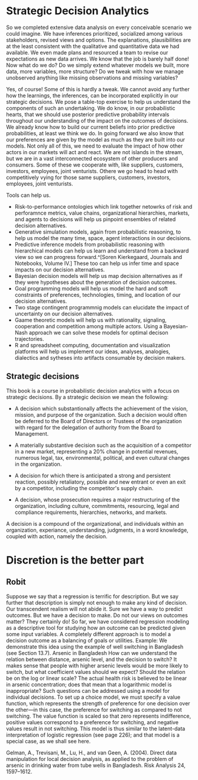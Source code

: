# Strategic Decision Analytics

So we completed extensive data analysis on every conceivable scenario we could imagine. We have inferences prioritized, socialized among various stakeholders, revised views and options. The explanations, plausibilities are at the least consistent with the qualitative and quantitative data we had available. We even made plans and resourced a team to revise our expectations as new data arrives. We know that the job is barely half done! Now what do we do? Do we simply extend whatever models we built, more data, more variables, more structure? Do we tweak with how we manage unobserved anything like missing observations and missing variables?

Yes, of course! Some of this is hardly a tweak. We cannot avoid any further how the learnings, the inferences, can be incorporated explicitly in our strategic decisions. We pose a table-top exercise to help us understand the components of such an undertaking. We do know, in our probabilistic hearts, that we should use posterior predictive probability intervals throughout our understanding of the impact on the outcomes of decisions. We already know how to build our current beliefs into prior predictive probabilities, at least we think we do. In going forward we also know that our preferences are given by the model as much as they are built into our models. Not only all of this, we need to evaluate the impact of how other actors in our markets will act and react. We are not islands in the stream, but we are in a vast interconnected ecosystem of other producers and consumers. Some of these we cooperate with, like suppliers, customers, investors, employees, joint venturists. Othere we go head to head with competitively vying for those same suppliers, customers, investors, employees, joint venturists.

Tools can help us. 

- Risk-to-performance ontologies which link together netowrks of risk and perforamnce metrics, value chains, organizational hierarchies, markets, and agents to decisions will help us pinpoint ensembles of related decision alternatives.
- Generative simulation models, again from probabilistic reasoning, to help us model the many time, space, agent interactions in our decisions.
- Predictive inference models from probabilistic reasoning with hierarchical models can help us learn and understand from a backward view so we can progress forward.^[Soren Kierkegaard, Journals and Notebooks, Volume IV.] These too can help us infer time and space impacts on our decision alternatives.
- Bayesian decision models will help us map decision alternatives as if they were hypotheses about the generation of decision outcomes.
- Goal programming models will help us model the hard and soft constraints of preferences, technologies, timing, and location of our decision alternatives.
- Two stage contingent programmnig models can elucidate the impact of uncertainty on our decision alternatives.
- Gaame theoretic models will help us with rationality, signaling, cooperation and competition among multiple actors. Using a Bayesian-Nash approach we can solve these models for optimal decison trajectories.
- R and spreadsheet computing, documentation and visualization platforms will help us implement our ideas, analyses, analogies, dialectics and sytheses into artifacts consumable by decision makers. 

## Strategic decisions

This book is a course in probabilistic decision analytics with a focus on strategic decisions. By a strategic decision we mean the following:

- A decision which substantionally affects the achievement of the vision, mission, and purpose of the organization. Such a decision would often be deferred to the Board of Directors or Trustees of the organization with regard for the delegation of authority from the Board to Management.

- A materially substantive decision such as the acquisition of a competitor in a new market, representing a 20\% change in potential revenues, numerous legal, tax, environmental, political, and even cultural changes in the organization.

- A decision for which there is anticipated a strong and persistent reaction, possibly retaliatory, possible and new entrant or even an exit by a competitor, including the competitor's supply chain.

- A decision, whose prosecution requires a major restructuring of the organization, including culture, commitments, resourcing, legal and compliance requirements, hierarchies, networks, and markets.

A decision is a compound of the organizational, and individuals within an organization, experiance, understanding, judgments, in a word knowledge, coupled with action, namely the decision.

# Discretion is the better part

## Robit

Suppose we say that a regression is terrific for description. But we say further that description is simply not enough to make any kind of decision. Our transcendent realism will not abide it. Sure we have a way to predict outcomes. But we have a decision to make. Do not our views on outcomes matter? They certainly do!
So far, we have considered regression modeling as a descriptive tool for studying how an outcome
can be predicted given some input variables. A completely different approach is to model a decision
outcome as a balancing of goals or utilities.
Example: We demonstrate this idea using the example of well switching in Bangladesh (see Section 13.7).
Arsenic in
Bangladesh
How can we understand the relation between distance, arsenic level, and the decision to switch?
It makes sense that people with higher arsenic levels would be more likely to switch, but what
coefficient values should we expect? Should the relation be on the log or linear scale? The actual
health risk is believed to be linear in arsenic concentration; does that mean that a logarithmic model
is inappropriate? Such questions can be addressed using a model for individual decisions.
To set up a choice model, we must specify a value function, which represents the strength of
preference for one decision over the other—in this case, the preference for switching as compared
to not switching. The value function is scaled so that zero represents indifference, positive values
correspond to a preference for switching, and negative values result in not switching. This model is
thus similar to the latent-data interpretation of logistic regression (see page 226); and that model is a
special case, as we shall see here.

Gelman, A., Trevisani, M., Lu, H., and van Geen, A. (2004). Direct data manipulation for local decision analysis,
as applied to the problem of arsenic in drinking water from tube wells in Bangladesh. Risk Analysis 24,
1597–1612.
